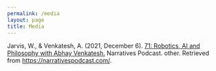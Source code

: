 ```yaml
---
permalink: /media
layout: page
title: Media
---
```


Jarvis, W., &amp; Venkatesh, A. (2021, December 6). [71: Robotics, AI and Philosophy with Abhay Venkatesh.](https://narrativespodcast.com/2021/12/06/71-robotics-ai-and-philosophy-with-abhay-venkatesh/) Narratives Podcast. other. Retrieved from https://narrativespodcast.com/. 


